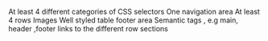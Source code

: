 At least 4 different categories of CSS selectors
One navigation area
At least 4 rows
Images
Well styled table
footer area
Semantic tags , e.g main, header ,footer
links to the different row sections